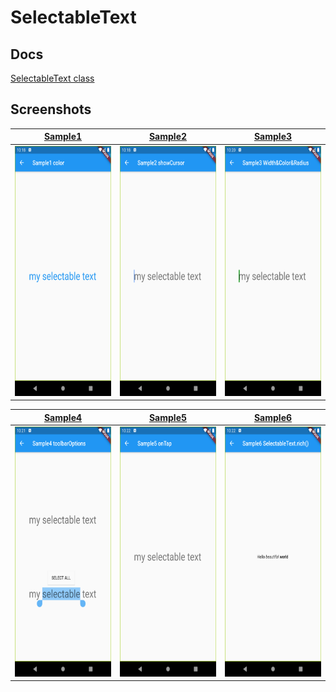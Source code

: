# SelectableText

## Docs

[SelectableText class](https://master-api.flutter.dev/flutter/material/SelectableText-class.html)

## Screenshots

|[Sample1](./lib/pages/sample1.dart)|[Sample2](./lib/pages/sample2.dart)|[Sample3](./lib/pages/sample3.dart)|
|:-:|:-:|:-:|
|<img src="./screenshots/Sample1.png" height="400" alt="Screenshot"/>|<img src="./screenshots/Sample2.png" height="400" alt="Screenshot"/>|<img src="./screenshots/Sample3.png" height="400" alt="Screenshot"/>|


|[Sample4](./lib/pages/sample4.dart)|[Sample5](./lib/pages/sample5.dart)|[Sample6](./lib/pages/sample6.dart)|
|:-:|:-:|:-:|
|<img src="./screenshots/Sample4.png" height="400" alt="Screenshot"/>|<img src="./screenshots/Sample5.png" height="400" alt="Screenshot"/>|<img src="./screenshots/Sample6.png" height="400" alt="Screenshot"/>|